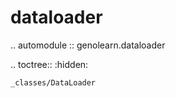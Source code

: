dataloader
===============================

.. automodule :: genolearn.dataloader

.. toctree::
    :hidden:

    _classes/DataLoader